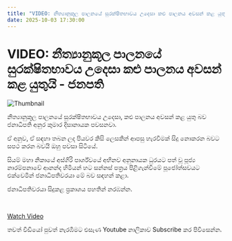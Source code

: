 ```yaml
---
title: "VIDEO: නීත්‍යානුකූල පාලනයේ සුරක්ෂිතභාවය උදෙසා කළු පාලනය අවසන් කළ යුතුයි - ජනපති"
date: 2025-10-03 17:30:00
---
```


# VIDEO: නීත්‍යානුකූල පාලනයේ සුරක්ෂිතභාවය උදෙසා කළු පාලනය අවසන් කළ යුතුයි - ජනපති

![Thumbnail](https://helakuru.sgp1.cdn.digitaloceanspaces.com/esana/images/lib/anura-maligawa-kandy.jpg)

නීත්‍යානුකූල පාලනයේ සුරක්ෂිතභාවය උදෙසා, කළු පාලනය අවසන් කළ යුතු බව ජනාධිපති අනුර කුමාර දිසානායක පවසනවා.

ඒ අනුව, ඒ සඳහා තබන ලද පියවර කිසි ලෙසකින් ආපසු හැරවීමක් සිදු නොකරන බවට සපථ කරන බවයි ඔහු පවසා සිටියේ.

සියම් මහා නිකායේ අස්ගිරි පාර්ශ්වයේ අභිනව අනුනායක ධුරයට පත් වූ පූජ්‍ය නාරම්පනාවේ ආනන්ද හිමියන් හට සන්නස් පත්‍රය පිළිගැන්වීමේ පූජෝත්සවයට එක්වෙමින් ජනාධිපතිවරයා මේ බව සඳහන් කළා.

ජනාධිපතිවරයා සිදුකළ ප්‍රකාශය පහතින් නරඹන්න.

 

[Watch Video](https://youtube.com/embed/0Q5rrnqcTx0)

තවත් වීඩියෝ පුවත් නැරඹීමට එසැණ Youtube නාලිකාව Subscribe කර පිවිසෙන්න.

